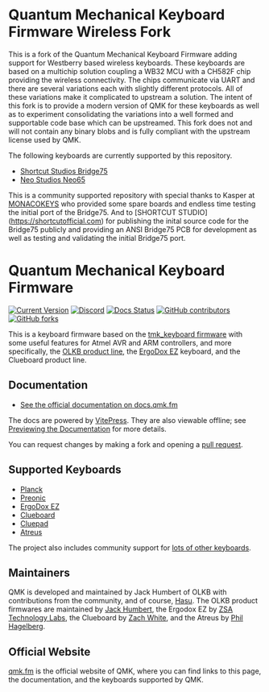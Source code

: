 # Quantum Mechanical Keyboard Firmware Wireless Fork
This is a fork of the Quantum Mechanical Keyboard Firmware adding support
for Westberry based wireless keyboards. These keyboards are based on a
multichip solution coupling a WB32 MCU with a CH582F chip providing the
wireless connectivity. The chips communicate via UART and there are several
variations each with slightly different protocols. All of these variations
make it complicated to upstream a solution. The intent of this fork is to
provide a modern version of QMK for these keyboards as well as to experiment
consolidating the variations into a well formed and supportable code base
which can be upstreamed. This fork does not and will not contain any binary
blobs and is fully compliant with the upstream license used by QMK.

The following keyboards are currently supported by this repository.
* [Shortcut Studios Bridge75](keyboards/shortcut/bridge75/)
* [Neo Studios Neo65](keyboards/neo/neo65_trimode/)

This is a community supported repository with special thanks to Kasper at 
[MONACOKEYS](https://monacokeys.de) who provided some spare boards and endless
time testing the initial port of the Bridge75. And to [SHORTCUT STUDIO]
(https://shortcutofficial.com) for publishing the inital source code for the
Bridge75 publicly and providing an ANSI Bridge75 PCB for development as well
as testing and validating the initial Bridge75 port.

# Quantum Mechanical Keyboard Firmware

[![Current Version](https://img.shields.io/github/tag/qmk/qmk_firmware.svg)](https://github.com/qmk/qmk_firmware/tags)
[![Discord](https://img.shields.io/discord/440868230475677696.svg)](https://discord.gg/qmk)
[![Docs Status](https://img.shields.io/badge/docs-ready-orange.svg)](https://docs.qmk.fm)
[![GitHub contributors](https://img.shields.io/github/contributors/qmk/qmk_firmware.svg)](https://github.com/qmk/qmk_firmware/pulse/monthly)
[![GitHub forks](https://img.shields.io/github/forks/qmk/qmk_firmware.svg?style=social&label=Fork)](https://github.com/qmk/qmk_firmware/)

This is a keyboard firmware based on the [tmk\_keyboard firmware](https://github.com/tmk/tmk_keyboard) with some useful features for Atmel AVR and ARM controllers, and more specifically, the [OLKB product line](https://olkb.com), the [ErgoDox EZ](https://ergodox-ez.com) keyboard, and the Clueboard product line.

## Documentation

* [See the official documentation on docs.qmk.fm](https://docs.qmk.fm)

The docs are powered by [VitePress](https://vitepress.dev/). They are also viewable offline; see [Previewing the Documentation](https://docs.qmk.fm/#/contributing?id=previewing-the-documentation) for more details.

You can request changes by making a fork and opening a [pull request](https://github.com/qmk/qmk_firmware/pulls).

## Supported Keyboards

* [Planck](/keyboards/planck/)
* [Preonic](/keyboards/preonic/)
* [ErgoDox EZ](/keyboards/ergodox_ez/)
* [Clueboard](/keyboards/clueboard/)
* [Cluepad](/keyboards/clueboard/17/)
* [Atreus](/keyboards/atreus/)

The project also includes community support for [lots of other keyboards](/keyboards/).

## Maintainers

QMK is developed and maintained by Jack Humbert of OLKB with contributions from the community, and of course, [Hasu](https://github.com/tmk). The OLKB product firmwares are maintained by [Jack Humbert](https://github.com/jackhumbert), the Ergodox EZ by [ZSA Technology Labs](https://github.com/zsa), the Clueboard by [Zach White](https://github.com/skullydazed), and the Atreus by [Phil Hagelberg](https://github.com/technomancy).

## Official Website

[qmk.fm](https://qmk.fm) is the official website of QMK, where you can find links to this page, the documentation, and the keyboards supported by QMK.
